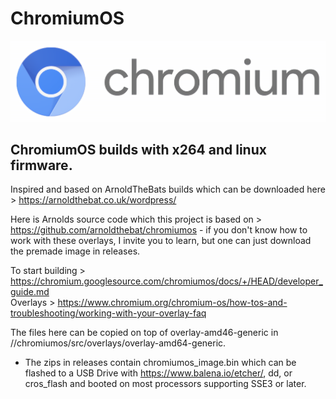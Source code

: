 # ChromiumOS
<img src="https://github.com/Alex313031/ChromiumOS/blob/main/cros_bootsplash.png">

## ChromiumOS builds with x264 and linux firmware.

Inspired and based on ArnoldTheBats builds which can be downloaded here > https://arnoldthebat.co.uk/wordpress/

Here is Arnolds source code which this project is based on > https://github.com/arnoldthebat/chromiumos - if you don't know how to work with these overlays, I invite you to learn, but one can just download the premade image in releases.

To start building > https://chromium.googlesource.com/chromiumos/docs/+/HEAD/developer_guide.md \
Overlays > https://www.chromium.org/chromium-os/how-tos-and-troubleshooting/working-with-your-overlay-faq

The files here can be copied on top of overlay-amd46-generic in //chromiumos/src/overlays/overlay-amd64-generic.

- The zips in releases contain chromiumos_image.bin which can be flashed to a USB Drive with https://www.balena.io/etcher/, dd, or cros_flash and booted on most processors supporting SSE3 or later.
